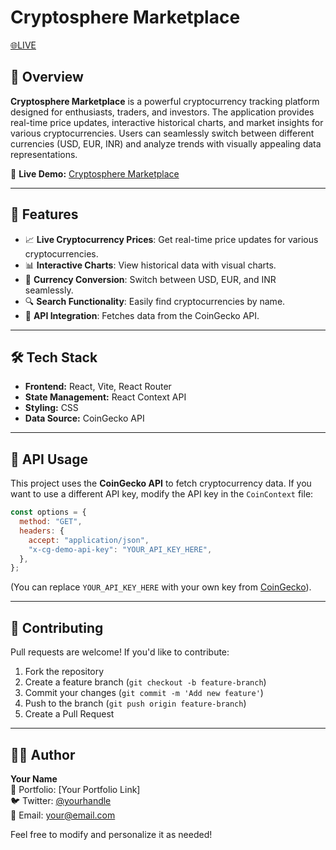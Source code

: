 # Cryptosphere Marketplace
[🌐LIVE](https://cryptosphere-marketplace.netlify.app)

## 📌 Overview
**Cryptosphere Marketplace** is a powerful cryptocurrency tracking platform designed for enthusiasts, traders, and investors. The application provides real-time price updates, interactive historical charts, and market insights for various cryptocurrencies. Users can seamlessly switch between different currencies (USD, EUR, INR) and analyze trends with visually appealing data representations.

🔗 **Live Demo:** [Cryptosphere Marketplace](https://cryptosphere-marketplace.netlify.app)

---

## 🚀 Features
- 📈 **Live Cryptocurrency Prices**: Get real-time price updates for various cryptocurrencies.
- 📊 **Interactive Charts**: View historical data with visual charts.
- 💱 **Currency Conversion**: Switch between USD, EUR, and INR seamlessly.
- 🔍 **Search Functionality**: Easily find cryptocurrencies by name.
- 📡 **API Integration**: Fetches data from the CoinGecko API.

---

## 🛠️ Tech Stack
- **Frontend:** React, Vite, React Router
- **State Management:** React Context API
- **Styling:** CSS
- **Data Source:** CoinGecko API

---

## 📌 API Usage
This project uses the **CoinGecko API** to fetch cryptocurrency data. If you want to use a different API key, modify the API key in the `CoinContext` file:

```js
const options = {
  method: "GET",
  headers: {
    accept: "application/json",
    "x-cg-demo-api-key": "YOUR_API_KEY_HERE",
  },
};
```

(You can replace `YOUR_API_KEY_HERE` with your own key from [CoinGecko](https://www.coingecko.com/)).

---

## 🤝 Contributing
Pull requests are welcome! If you'd like to contribute:
1. Fork the repository
2. Create a feature branch (`git checkout -b feature-branch`)
3. Commit your changes (`git commit -m 'Add new feature'`)
4. Push to the branch (`git push origin feature-branch`)
5. Create a Pull Request

---

## 👨‍💻 Author
**Your Name**  
🚀 Portfolio: [Your Portfolio Link]  
🐦 Twitter: [@yourhandle](https://twitter.com/yourhandle)  
📧 Email: your@email.com

Feel free to modify and personalize it as needed!

